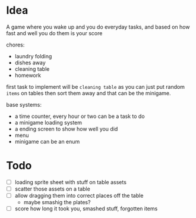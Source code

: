 # Idea

A game where you wake up and you do everyday tasks, and based on how fast and well you do them is your score

chores:

- laundry folding
- dishes away
- cleaning table
- homework

first task to implement will be `cleaning table` as you can just put random `items` on tables then sort them away and that can be the minigame.

base systems:

- a time counter, every hour or two can be a task to do
- a minigame loading system
- a ending screen to show how well you did
- menu
- minigame can be an enum

# Todo

- [ ] loading sprite sheet with stuff on table assets
- [ ] scatter those assets on a table
- [ ] allow dragging them into correct places off the table
  - maybe smashig the plates?
- [ ] score how long it took you, smashed stuff, forgotten items
